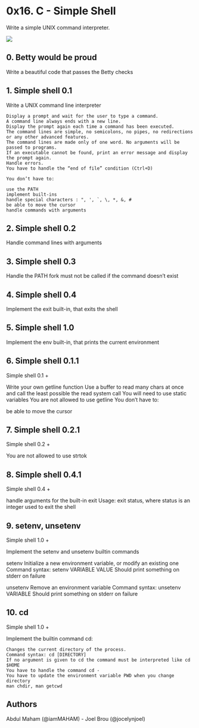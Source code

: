 # 0x16. C - Simple Shell

Write a simple UNIX command interpreter.

![](https://s3.amazonaws.com/intranet-projects-files/holbertonschool-low_level_programming/235/shell.jpeg)

## 0. Betty would be proud

Write a beautiful code that passes the Betty checks

## 1. Simple shell 0.1

Write a UNIX command line interpreter

	Display a prompt and wait for the user to type a command.
	A command line always ends with a new line.
	Display the prompt again each time a command has been executed.
	The command lines are simple, no semicolons, no pipes, no redirections or any other advanced features.
	The command lines are made only of one word. No arguments will be passed to programs.
	If an executable cannot be found, print an error message and display the prompt again.
	Handle errors.
	You have to handle the “end of file” condition (Ctrl+D)

	You don’t have to:

	use the PATH
	implement built-ins
	handle special characters : ", ', `, \, *, &, #
	be able to move the cursor
	handle commands with arguments

## 2. Simple shell 0.2

Handle command lines with arguments

## 3. Simple shell 0.3

Handle the PATH
fork must not be called if the command doesn’t exist

## 4. Simple shell 0.4

Implement the exit built-in, that exits the shell

## 5. Simple shell 1.0

Implement the env built-in, that prints the current environment

## 6. Simple shell 0.1.1

Simple shell 0.1 +

Write your own getline function
Use a buffer to read many chars at once and call the least possible the read system call
You will need to use static variables
You are not allowed to use getline
You don’t have to:

be able to move the cursor

## 7. Simple shell 0.2.1

Simple shell 0.2 +

You are not allowed to use strtok

## 8. Simple shell 0.4.1

Simple shell 0.4 +

handle arguments for the built-in exit
Usage: exit status, where status is an integer used to exit the shell

## 9. setenv, unsetenv

Simple shell 1.0 +

Implement the setenv and unsetenv builtin commands

setenv
	Initialize a new environment variable, or modify an existing one
	Command syntax: setenv VARIABLE VALUE
	Should print something on stderr on failure

unsetenv
	Remove an environment variable
	Command syntax: unsetenv VARIABLE
	Should print something on stderr on failure

## 10. cd

Simple shell 1.0 +

Implement the builtin command cd:

	Changes the current directory of the process.
	Command syntax: cd [DIRECTORY]
	If no argument is given to cd the command must be interpreted like cd $HOME
	You have to handle the command cd -
	You have to update the environment variable PWD when you change directory
	man chdir, man getcwd

## Authors

Abdul Maham (@iamMAHAM) - Joel Brou (@jocelynjoel)
